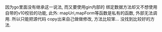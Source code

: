因为go里面没有继承这一说法, 而又要使用gin内部的
绑定数据方法却又不想使用自带的v10校验的功能, 此外:
mapUri,mapForm等函数是私有的函数, 外部无法调用. 所以只能把源代码
copy出来自己做做修改, 方法比较笨...
没找到比较好的方法. 